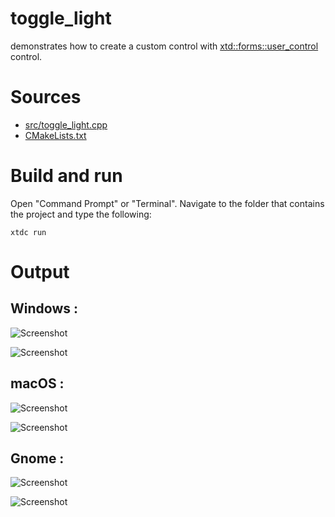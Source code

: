 # toggle_light

demonstrates how to create a custom control with [xtd::forms::user_control](https://gammasoft71.github.io/xtd/reference_guides/latest/classxtd_1_1forms_1_1user__control.html) control.

# Sources

* [src/toggle_light.cpp](src/toggle_light.cpp)
* [CMakeLists.txt](CMakeLists.txt)

# Build and run

Open "Command Prompt" or "Terminal". Navigate to the folder that contains the project and type the following:

```shell
xtdc run
```

# Output

## Windows :

![Screenshot](../../../../docs/pictures/examples/toggle_light_w.png)

![Screenshot](../../../../docs/pictures/examples/toggle_light_wd.png)

## macOS :

![Screenshot](../../../../docs/pictures/examples/toggle_light_m.png)

![Screenshot](../../../../docs/pictures/examples/toggle_light_md.png)

## Gnome :

![Screenshot](../../../../docs/pictures/examples/toggle_light_g.png)

![Screenshot](../../../../docs/pictures/examples/toggle_light_gd.png)
